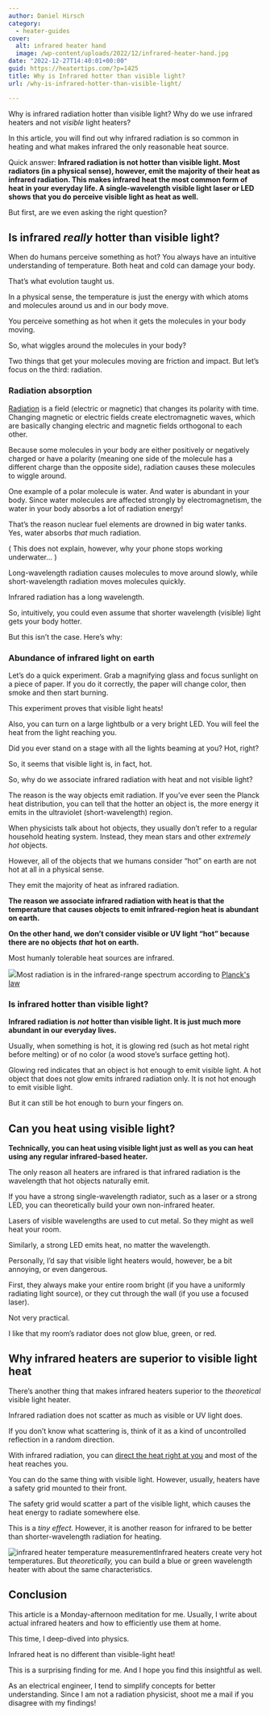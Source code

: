 ```yaml
---
author: Daniel Hirsch
category:
  - heater-guides
cover:
  alt: infrared heater hand
  image: /wp-content/uploads/2022/12/infrared-heater-hand.jpg
date: "2022-12-27T14:40:01+00:00"
guid: https://heatertips.com/?p=1425
title: Why is Infrared hotter than visible light?
url: /why-is-infrared-hotter-than-visible-light/

---
```

Why is infrared radiation hotter than visible light? Why do we use infrared heaters and not _visible_ light heaters?

In this article, you will find out why infrared radiation is so common in heating and what makes infrared the only reasonable heat source.

Quick answer: **Infrared radiation is not hotter than visible light. Most radiators (in a physical sense), however, emit the majority of their heat as infrared radiation. This makes infrared heat the most common form of heat in your everyday life. A single-wavelength visible light laser or LED shows that you do perceive visible light as heat as well.**

But first, are we even asking the right question?

## Is infrared _really_ hotter than visible light?

When do humans perceive something as hot? You always have an intuitive understanding of temperature. Both heat and cold can damage your body.

That’s what evolution taught us.

In a physical sense, the temperature is just the energy with which atoms and molecules around us and in our body move.

You perceive something as hot when it gets the molecules in your body moving.

So, what wiggles around the molecules in your body?

Two things that get your molecules moving are friction and impact. But let’s focus on the third: radiation.

### Radiation absorption

[Radiation](/infrared-vs-radiant-heaters-are-they-the-same/) is a field (electric or magnetic) that changes its polarity with time. Changing magnetic or electric fields create electromagnetic waves, which are basically changing electric and magnetic fields orthogonal to each other.

Because some molecules in your body are either positively or negatively charged or have a polarity (meaning one side of the molecule has a different charge than the opposite side), radiation causes these molecules to wiggle around.

One example of a polar molecule is water. And water is abundant in your body. Since water molecules are affected strongly by electromagnetism, the water in your body absorbs a lot of radiation energy!

That’s the reason nuclear fuel elements are drowned in big water tanks. Yes, water absorbs _that_ much radiation.

( This does not explain, however, why your phone stops working underwater… )

Long-wavelength radiation causes molecules to move around slowly, while short-wavelength radiation moves molecules quickly.

Infrared radiation has a long wavelength.

So, intuitively, you could even assume that shorter wavelength (visible) light gets your body hotter.

But this isn’t the case. Here’s why:

### Abundance of infrared light on earth

Let’s do a quick experiment. Grab a magnifying glass and focus sunlight on a piece of paper. If you do it correctly, the paper will change color, then smoke and then start burning.

This experiment proves that visible light heats!

Also, you can turn on a large lightbulb or a very bright LED. You will feel the heat from the light reaching you.

Did you ever stand on a stage with all the lights beaming at you? Hot, right?

So, it seems that visible light is, in fact, hot.

So, why do we associate infrared radiation with heat and not visible light?

The reason is the way objects emit radiation. If you’ve ever seen the Planck heat distribution, you can tell that the hotter an object is, the more energy it emits in the ultraviolet (short-wavelength) region.

When physicists talk about hot objects, they usually don’t refer to a regular household heating system. Instead, they mean stars and other _extremely hot_ objects.

However, all of the objects that we humans consider “hot” on earth are not hot at all in a physical sense.

They emit the majority of heat as infrared radiation.

**The reason we associate infrared radiation with heat is that the temperature that causes objects to emit infrared-region heat is abundant on earth.**

**On the other hand, we don’t consider visible or UV light “hot” because there are no objects** **_that_** **hot on earth.**

Most humanly tolerable heat sources are infrared.

![](/wp-content/uploads/2022/12/black-body-radiator-infrared-planck.jpg)Most radiation is in the infrared-range spectrum according to [Planck's law](https://en.wikipedia.org/wiki/Planck%27s_law)

### Is infrared hotter than visible light?

**Infrared radiation is** **_not_** **hotter than visible light. It is just much more abundant in our everyday lives.**

Usually, when something is hot, it is glowing red (such as hot metal right before melting) or of no color (a wood stove’s surface getting hot).

Glowing red indicates that an object is hot enough to emit visible light. A hot object that does not glow emits infrared radiation only. It is not hot enough to emit visible light.

But it can still be hot enough to burn your fingers on.

## Can you heat using visible light?

**Technically, you can heat using visible light just as well as you can heat using any regular infrared-based heater.**

The only reason all heaters are infrared is that infrared radiation is the wavelength that hot objects naturally emit.

If you have a strong single-wavelength radiator, such as a laser or a strong LED, you can theoretically build your own non-infrared heater.

Lasers of visible wavelengths are used to cut metal. So they might as well heat your room.

Similarly, a strong LED emits heat, no matter the wavelength.

Personally, I’d say that visible light heaters would, however, be a bit annoying, or even dangerous.

First, they always make your entire room bright (if you have a uniformly radiating light source), or they cut through the wall (if you use a focused laser).

Not very practical.

I like that my room’s radiator does not glow blue, green, or red.

## Why infrared heaters are superior to visible light heat

There’s another thing that makes infrared heaters superior to the _theoretical_ visible light heater.

Infrared radiation does not scatter as much as visible or UV light does.

If you don’t know what scattering is, think of it as a kind of uncontrolled reflection in a random direction.

With infrared radiation, you can [direct the heat right at you](/where-to-place-an-infrared-heater/) and most of the heat reaches you.

You can do the same thing with visible light. However, usually, heaters have a safety grid mounted to their front.

The safety grid would scatter a part of the visible light, which causes the heat energy to radiate somewhere else.

This is a _tiny effect._ However, it is another reason for infrared to be better than shorter-wavelength radiation for heating.

![infrared heater temperature measurement](/wp-content/uploads/2022/12/infrared-heater-heating-element-temperature-measurement.jpg)Infrared heaters create very hot temperatures. But _theoretically,_ you can build a blue or green wavelength heater with about the same characteristics.

## Conclusion

This article is a Monday-afternoon meditation for me. Usually, I write about actual infrared heaters and how to efficiently use them at home.

This time, I deep-dived into physics.

Infrared heat is no different than visible-light heat!

This is a surprising finding for me. And I hope you find this insightful as well.

As an electrical engineer, I tend to simplify concepts for better understanding. Since I am not a radiation physicist, shoot me a mail if you disagree with my findings!
